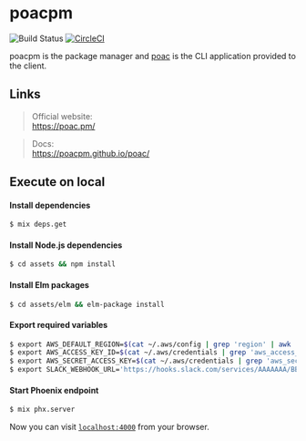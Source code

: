 # poacpm
![Build Status](https://codebuild.ap-northeast-1.amazonaws.com/badges?uuid=eyJlbmNyeXB0ZWREYXRhIjoiZ1BXMDFFQXE1cUpHblJNZnlOSFEzWjVoYzFPYUJTSzVGMFJVdHNhemVpdS9hbFlJM2tFcjYvdFlLQURoeVhURjZaaW9yQk8yV1l6UTJabDRuNFRYSmxrPSIsIml2UGFyYW1ldGVyU3BlYyI6IjZSRG9SeENyZU40NmIzTm0iLCJtYXRlcmlhbFNldFNlcmlhbCI6MX0%3D&branch=master)
[![CircleCI](https://circleci.com/gh/poacpm/poacpm.svg?style=svg)](https://circleci.com/gh/poacpm/poacpm)

poacpm is the package manager and [poac](https://github.com/poacpm/poac) is the CLI application provided to the client.


## Links
> Official website:<br>
https://poac.pm/

> Docs:<br>
https://poacpm.github.io/poac/


## Execute on local

#### Install dependencies
```bash
$ mix deps.get
```

#### Install Node.js dependencies
```bash
$ cd assets && npm install
```

#### Install Elm packages
```bash
$ cd assets/elm && elm-package install
```

#### Export required variables
```bash
$ export AWS_DEFAULT_REGION=$(cat ~/.aws/config | grep 'region' | awk '{printf $3}')
$ export AWS_ACCESS_KEY_ID=$(cat ~/.aws/credentials | grep 'aws_access_key_id' | awk '{printf $3}')
$ export AWS_SECRET_ACCESS_KEY=$(cat ~/.aws/credentials | grep 'aws_secret_access_key' | awk '{printf $3}')
$ export SLACK_WEBHOOK_URL='https://hooks.slack.com/services/AAAAAAA/BBBBBBBB/CCCCCCCCCCCCCCCCCCCC'
```

#### Start Phoenix endpoint
```bash
$ mix phx.server
```

Now you can visit [`localhost:4000`](http://localhost:4000) from your browser.
